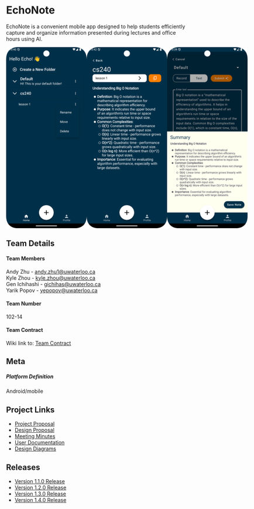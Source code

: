 # EchoNote

EchoNote is a convenient mobile app designed to help students efficiently capture and organize information presented during lectures and office hours using AI.

<div style="display: flex; justify-content: space-around; align-items: center;">
    <img src="app/src/main/res/drawable/item.png" alt="item" width="220" />
    <img src="app/src/main/res/drawable/itemView.png" alt="itemView" width="220" />
    <img src="app/src/main/res/drawable/summarize.png" alt="summarize" width="220" />
</div>

## Team Details

#### Team Members
Andy Zhu - andy.zhu1@uwaterloo.ca  
Kyle Zhou - kyle.zhou@uwaterloo.ca  
Gen Ichihashi - gichihas@uwaterloo.ca  
Yarik Popov - yepopov@uwaterloo.ca

#### Team Number
102-14

#### Team Contract
Wiki link to: [Team Contract](../../wikis/Team-Contract)

## Meta

##### Platform Definition
Android/mobile


## Project Links
- [Project Proposal](../../wikis/Project-Proposal)
- [Design Proposal](../../wikis/Design-Proposal)
- [Meeting Minutes](../../wikis/Meeting-Minutes)
- [User Documentation](../../wikis/User-Documentation)
- [Design Diagrams](../../wikis/Design-Diagrams)

## Releases
- [Version 1.1.0 Release](../../wikis/Version-1.1.0-Releases)
- [Version 1.2.0 Release](../../wikis/Version-1.2.0-Releases)
- [Version 1.3.0 Release](../../wikis/Version-1.3.0-Releases)
- [Version 1.4.0 Release](../../wikis/Version-1.4.0-Releases-(Final-Release))




